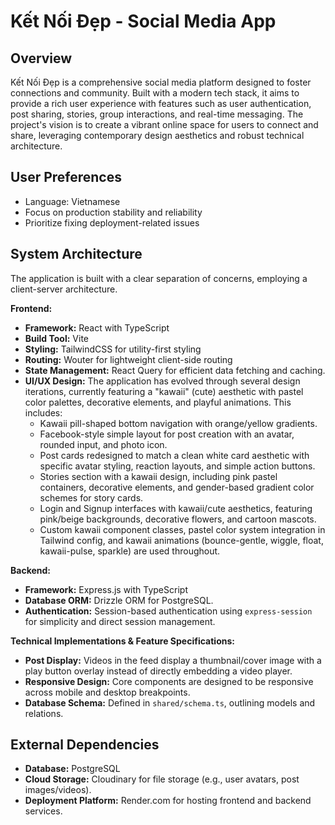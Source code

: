 # Kết Nối Đẹp - Social Media App

## Overview
Kết Nối Đẹp is a comprehensive social media platform designed to foster connections and community. Built with a modern tech stack, it aims to provide a rich user experience with features such as user authentication, post sharing, stories, group interactions, and real-time messaging. The project's vision is to create a vibrant online space for users to connect and share, leveraging contemporary design aesthetics and robust technical architecture.

## User Preferences
- Language: Vietnamese
- Focus on production stability and reliability
- Prioritize fixing deployment-related issues

## System Architecture
The application is built with a clear separation of concerns, employing a client-server architecture.

**Frontend:**
- **Framework:** React with TypeScript
- **Build Tool:** Vite
- **Styling:** TailwindCSS for utility-first styling
- **Routing:** Wouter for lightweight client-side routing
- **State Management:** React Query for efficient data fetching and caching.
- **UI/UX Design:** The application has evolved through several design iterations, currently featuring a "kawaii" (cute) aesthetic with pastel color palettes, decorative elements, and playful animations. This includes:
    - Kawaii pill-shaped bottom navigation with orange/yellow gradients.
    - Facebook-style simple layout for post creation with an avatar, rounded input, and photo icon.
    - Post cards redesigned to match a clean white card aesthetic with specific avatar styling, reaction layouts, and simple action buttons.
    - Stories section with a kawaii design, including pink pastel containers, decorative elements, and gender-based gradient color schemes for story cards.
    - Login and Signup interfaces with kawaii/cute aesthetics, featuring pink/beige backgrounds, decorative flowers, and cartoon mascots.
    - Custom kawaii component classes, pastel color system integration in Tailwind config, and kawaii animations (bounce-gentle, wiggle, float, kawaii-pulse, sparkle) are used throughout.

**Backend:**
- **Framework:** Express.js with TypeScript
- **Database ORM:** Drizzle ORM for PostgreSQL.
- **Authentication:** Session-based authentication using `express-session` for simplicity and direct session management.

**Technical Implementations & Feature Specifications:**
- **Post Display:** Videos in the feed display a thumbnail/cover image with a play button overlay instead of directly embedding a video player.
- **Responsive Design:** Core components are designed to be responsive across mobile and desktop breakpoints.
- **Database Schema:** Defined in `shared/schema.ts`, outlining models and relations.

## External Dependencies
- **Database:** PostgreSQL
- **Cloud Storage:** Cloudinary for file storage (e.g., user avatars, post images/videos).
- **Deployment Platform:** Render.com for hosting frontend and backend services.